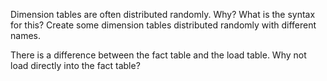Dimension tables are often distributed randomly.  Why?
What is the syntax for this?  Create some dimension tables distributed randomly with different names.

There is a difference between the fact table and the load table. Why not load directly into the fact table?
